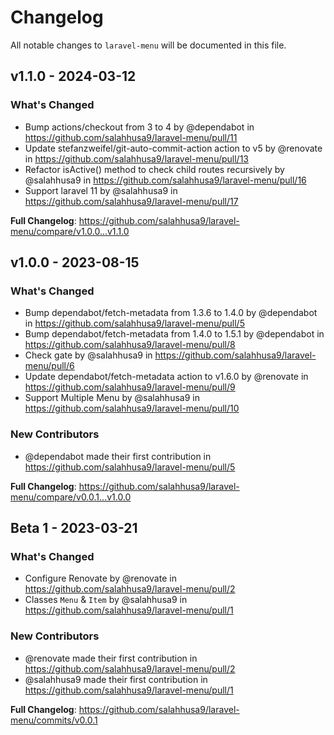 # Changelog

All notable changes to `laravel-menu` will be documented in this file.

## v1.1.0 - 2024-03-12

### What's Changed

* Bump actions/checkout from 3 to 4 by @dependabot in https://github.com/salahhusa9/laravel-menu/pull/11
* Update stefanzweifel/git-auto-commit-action action to v5 by @renovate in https://github.com/salahhusa9/laravel-menu/pull/13
* Refactor isActive() method to check child routes recursively by @salahhusa9 in https://github.com/salahhusa9/laravel-menu/pull/16
* Support laravel 11 by @salahhusa9 in https://github.com/salahhusa9/laravel-menu/pull/17

**Full Changelog**: https://github.com/salahhusa9/laravel-menu/compare/v1.0.0...v1.1.0

## v1.0.0 - 2023-08-15

### What's Changed

- Bump dependabot/fetch-metadata from 1.3.6 to 1.4.0 by @dependabot in https://github.com/salahhusa9/laravel-menu/pull/5
- Bump dependabot/fetch-metadata from 1.4.0 to 1.5.1 by @dependabot in https://github.com/salahhusa9/laravel-menu/pull/8
- Check gate by @salahhusa9 in https://github.com/salahhusa9/laravel-menu/pull/6
- Update dependabot/fetch-metadata action to v1.6.0 by @renovate in https://github.com/salahhusa9/laravel-menu/pull/9
- Support Multiple Menu by @salahhusa9 in https://github.com/salahhusa9/laravel-menu/pull/10

### New Contributors

- @dependabot made their first contribution in https://github.com/salahhusa9/laravel-menu/pull/5

**Full Changelog**: https://github.com/salahhusa9/laravel-menu/compare/v0.0.1...v1.0.0

## Beta 1 - 2023-03-21

### What's Changed

- Configure Renovate by @renovate in https://github.com/salahhusa9/laravel-menu/pull/2
- Classes `Menu` & `Item` by @salahhusa9 in https://github.com/salahhusa9/laravel-menu/pull/1

### New Contributors

- @renovate made their first contribution in https://github.com/salahhusa9/laravel-menu/pull/2
- @salahhusa9 made their first contribution in https://github.com/salahhusa9/laravel-menu/pull/1

**Full Changelog**: https://github.com/salahhusa9/laravel-menu/commits/v0.0.1
